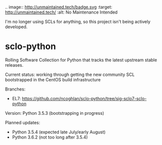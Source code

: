 .. image:: http://unmaintained.tech/badge.svg
   :target: http://unmaintained.tech/
   :alt: No Maintenance Intended 

I'm no longer using SCLs for anything, so this project isn't being actively developed.

# sclo-python
Rolling Software Collection for Python that tracks the latest upstream stable releases.

Current status: working through getting the new community SCL bootstrapped in the CentOS build infrastructure

Branches:

- EL7: https://github.com/ncoghlan/sclo-python/tree/sig-sclo7-sclo-python

Version: Python 3.5.3 (bootstrapping in progress)

Planned updates:
- Python 3.5.4 (expected late July/early August)
- Python 3.6.2 (not too long after 3.5.4)
